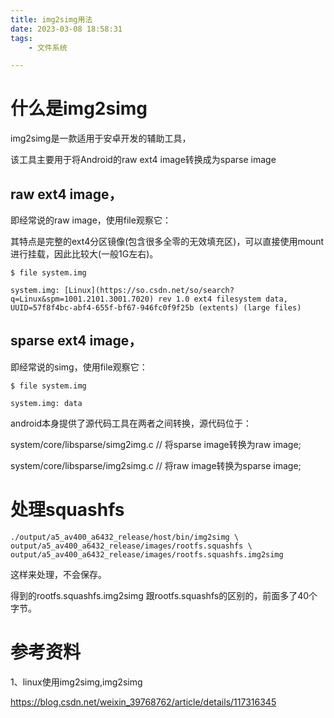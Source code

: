 ```yaml
---
title: img2simg用法
date: 2023-03-08 18:58:31
tags:
	- 文件系统

---
```




# 什么是img2simg

img2simg是一款适用于安卓开发的辅助工具，

该工具主要用于将Android的raw ext4 image转换成为sparse image



## raw ext4 image，

即经常说的raw image，使用file观察它：

其特点是完整的ext4分区镜像(包含很多全零的无效填充区)，可以直接使用mount进行挂载，因此比较大(一般1G左右)。

```
$ file system.img

system.img: [Linux](https://so.csdn.net/so/search?q=Linux&spm=1001.2101.3001.7020) rev 1.0 ext4 filesystem data, UUID=57f8f4bc-abf4-655f-bf67-946fc0f9f25b (extents) (large files)
```



## sparse ext4 image，

即经常说的simg，使用file观察它：

```
$ file system.img

system.img: data
```

android本身提供了源代码工具在两者之间转换，源代码位于：

system/core/libsparse/simg2img.c // 将sparse image转换为raw image;

system/core/libsparse/img2simg.c // 将raw image转换为sparse image;



# 处理squashfs

```
./output/a5_av400_a6432_release/host/bin/img2simg \
output/a5_av400_a6432_release/images/rootfs.squashfs \
output/a5_av400_a6432_release/images/rootfs.squashfs.img2simg 
```

这样来处理，不会保存。

得到的rootfs.squashfs.img2simg 跟rootfs.squashfs的区别的，前面多了40个字节。



# 参考资料

1、linux使用img2simg,img2simg

https://blog.csdn.net/weixin_39768762/article/details/117316345